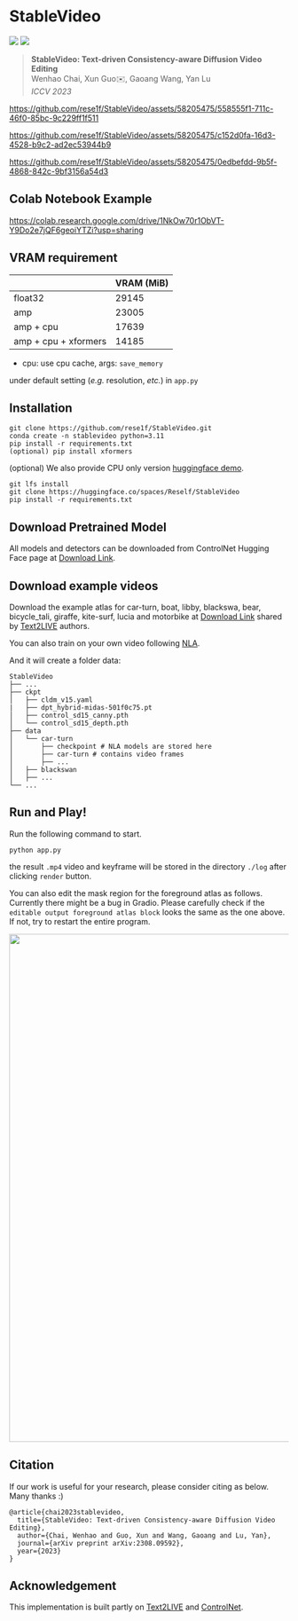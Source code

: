 # StableVideo

[![](http://img.shields.io/badge/cs.CV-arXiv%3A2308.09592-B31B1B.svg)](https://arxiv.org/abs/2308.09592)
[![](https://img.shields.io/badge/%F0%9F%A4%97%20Hugging%20Face-Demo-orange)](https://huggingface.co/spaces/Reself/StableVideo)

> **StableVideo: Text-driven Consistency-aware Diffusion Video Editing**  
> Wenhao Chai, Xun Guo✉️, Gaoang Wang, Yan Lu  
> _ICCV 2023_

https://github.com/rese1f/StableVideo/assets/58205475/558555f1-711c-46f0-85bc-9c229ff1f511

https://github.com/rese1f/StableVideo/assets/58205475/c152d0fa-16d3-4528-b9c2-ad2ec53944b9

https://github.com/rese1f/StableVideo/assets/58205475/0edbefdd-9b5f-4868-842c-9bf3156a54d3

## Colab Notebook Example
https://colab.research.google.com/drive/1NkOw70r1ObVT-Y9Do2e7jQF6geoiYTZi?usp=sharing

## VRAM requirement
|   |VRAM (MiB)|
|---|---|
|float32|29145|
|amp|23005|
|amp + cpu|17639|
|amp + cpu + xformers|14185|

- cpu: use cpu cache, args: `save_memory`

under default setting (*e.g.* resolution, *etc.*) in `app.py`

## Installation
```
git clone https://github.com/rese1f/StableVideo.git
conda create -n stablevideo python=3.11
pip install -r requirements.txt
(optional) pip install xformers 
```

(optional) We also provide CPU only version [huggingface demo](https://huggingface.co/spaces/Reself/StableVideo).
```
git lfs install
git clone https://huggingface.co/spaces/Reself/StableVideo
pip install -r requirements.txt
```

## Download Pretrained Model

All models and detectors can be downloaded from ControlNet Hugging Face page at [Download Link](https://huggingface.co/lllyasviel/ControlNet).


## Download example videos
Download the example atlas for car-turn, boat, libby, blackswa, bear, bicycle_tali, giraffe, kite-surf, lucia and motorbike at [Download Link](https://www.dropbox.com/s/oiyhbiqdws2p6r1/nla_share.zip?dl=0) shared by [Text2LIVE](https://github.com/omerbt/Text2LIVE) authors.

You can also train on your own video following [NLA](https://github.com/ykasten/layered-neural-atlases).

And it will create a folder data:
```
StableVideo
├── ...
├── ckpt
│   ├── cldm_v15.yaml
|   ├── dpt_hybrid-midas-501f0c75.pt
│   ├── control_sd15_canny.pth
│   └── control_sd15_depth.pth
├── data
│   └── car-turn
│       ├── checkpoint # NLA models are stored here
│       ├── car-turn # contains video frames
│       ├── ...
│   ├── blackswan
│   ├── ...
└── ...
```

## Run and Play!
Run the following command to start.
```
python app.py
```
the result `.mp4` video and keyframe will be stored in the directory `./log` after clicking `render` button.

You can also edit the mask region for the foreground atlas as follows. Currently there might be a bug in Gradio. Please carefully check if the `editable output foreground atlas block` looks the same as the one above. If not, try to restart the entire program.

<img width="916" alt="" src="https://github.com/rese1f/StableVideo/assets/58205475/ec8dd9f0-84fb-43ca-baaa-fb6c58da0d77">


## Citation
If our work is useful for your research, please consider citing as below. Many thanks :)
```
@article{chai2023stablevideo,
  title={StableVideo: Text-driven Consistency-aware Diffusion Video Editing},
  author={Chai, Wenhao and Guo, Xun and Wang, Gaoang and Lu, Yan},
  journal={arXiv preprint arXiv:2308.09592},
  year={2023}
}
```

## Acknowledgement

This implementation is built partly on [Text2LIVE](https://github.com/omerbt/Text2LIVE) and [ControlNet](https://github.com/lllyasviel/ControlNet).

<!-- ## Citation -->
